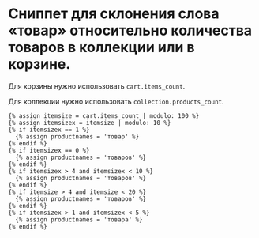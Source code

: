 # Сниппет для склонения слова «товар» относительно количества товаров в коллекции или в корзине.

Для корзины нужно использовать `cart.items_count`.

Для коллекции нужно использовать `collection.products_count`.

```liquid
{% assign itemsize = cart.items_count | modulo: 100 %}
{% assign itemsizex = itemsize | modulo: 10 %}
{% if itemsizex == 1 %}
  {% assign productnames = 'товар' %}
{% endif %}
{% if itemsizex == 0 %}
  {% assign productnames = 'товаров' %}
{% endif %}
{% if itemsizex > 4 and itemsizex < 10 %}
  {% assign productnames = 'товаров' %}
{% endif %}
{% if itemsize > 4 and itemsize < 20 %}
  {% assign productnames = 'товаров' %}
{% endif %}
{% if itemsizex > 1 and itemsizex < 5 %}
  {% assign productnames = 'товара' %}
{% endif %}

```
